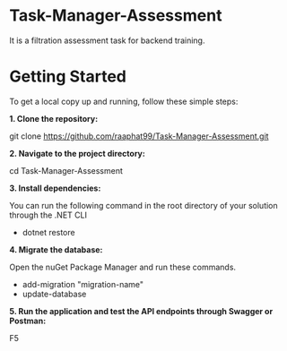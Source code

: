 # Task-Manager-Assessment
It is a filtration assessment task for backend training.

# Getting Started

To get a local copy up and running, follow these simple steps:

**1. Clone the repository:**

git clone https://github.com/raaphat99/Task-Manager-Assessment.git

**2. Navigate to the project directory:**

cd Task-Manager-Assessment

**3. Install dependencies:**

You can run the following command in the root directory of your solution through the .NET CLI
 * dotnet restore

**4. Migrate the database:**

Open the nuGet Package Manager and run these commands.
  * add-migration "migration-name"
  * update-database

**5. Run the application and test the API endpoints through Swagger or Postman:**

F5
